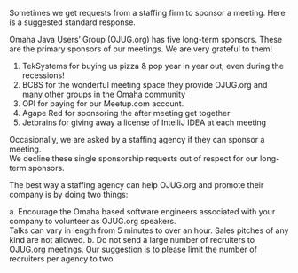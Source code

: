 Sometimes we get requests from a staffing firm to sponsor a meeting.   Here is a suggested standard response.    

Omaha Java Users’ Group (OJUG.org) has five long-term sponsors.   These are the primary sponsors of our meetings.   We are very grateful to them!

1. TekSystems for buying us pizza & pop year in year out; even during the recessions!
1. BCBS for the wonderful meeting space they provide OJUG.org and many other groups in the Omaha community
1. OPI for paying for our Meetup.com account.
1. Agape Red for sponsoring the after meeting get together
1. Jetbrains for giving away a license of IntelliJ IDEA at each meeting

Occasionally, we are asked by a staffing agency if they can sponsor a meeting.   
We decline these single sponsorship requests out of respect for our long-term sponsors.

The best way a staffing agency can help OJUG.org and promote their company is by doing two things:

a. Encourage the Omaha based software engineers associated with your company to volunteer as OJUG.org speakers.   
Talks can vary in length from 5 minutes to over an hour.   Sales pitches of any kind are not allowed. 
b. Do not send a large number of recruiters to OJUG.org meetings.    Our suggestion is to please limit the number 
of recruiters per agency to two.   
